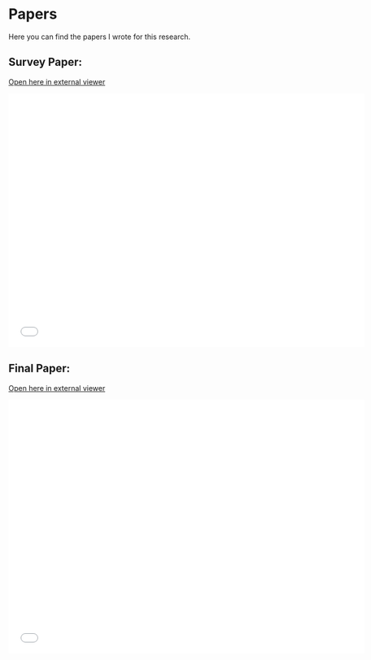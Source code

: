 # Papers

Here you can find the papers I wrote for this research.

## Survey Paper:

<a href="Survey.pdf" target="_blank">Open here in external viewer</a>

<embed src= "Survey.pdf" width= "700" height= "500">

## Final Paper:

<a href="Masterproef_Paper.pdf" target="_blank">Open here in external viewer</a>

<embed src="Masterproef_Paper.pdf" width= "700" height= "500">
